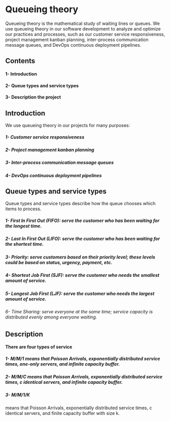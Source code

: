 # Queueing theory
Queueing theory is the mathematical study of waiting lines or queues.
We use queueing theory in our software development to analyze and optimize our practices and processes, such as our customer service responsiveness, project management kanban planning, inter-process communication message queues, and DevOps continuous deployment pipelines.
## Contents
<h4>1- Introduction</h4>
<h4>2- Queue types and service types</h4>
<h4>3- Description the project</h4>

## Introduction
We use queueing theory in our projects for many purposes:
<h5>1- Customer service responsiveness</h5>
<h5>2- Project management kanban planning</h5>
<h5>3- Inter-process communication message queues</h5>
<h5>4- DevOps continuous deployment pipelines</h5>

## Queue types and service types
Queue types and service types describe how the queue chooses which items to process.
<h5>1- First In First Out (FIFO): serve the customer who has been waiting for the longest time.</h5>
<h5>2- Last In First Out (LIFO): serve the customer who has been waiting for the shortest time.</h5>
<h5>3- Priority: serve customers based on their priority level; these levels could be based on status, urgency, payment, etc.</h5>
<h5>4- Shortest Job First (SJF): serve the customer who needs the smallest amount of service.</h5>
<h5>5- Longest Job First (LJF): serve the customer who needs the largest amount of service.</h5>
<h6>6- Time Sharing: serve everyone at the same time; service capacity is distributed evenly among everyone waiting.</h6>

## Description
<h4>There are four types of service </h4>
<h5>1- M/M/1 means that Poisson Arrivals, exponentially distributed service times, one-only servers, and infinite capacity buffer.</h5>
<h5>2- M/M/C means that Poisson Arrivals, exponentially distributed service times, c identical servers, and infinite capacity buffer.</h5>
<h5>3- M/M/1/K</h5>means that Poisson Arrivals, exponentially distributed service times, c identical servers, and finite capacity buffer with size k.</h5> 
